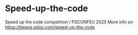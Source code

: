 # Speed-up-the-code
Speed up the code competition / PSCONFEU 2025
More info on https://bepug.odoo.com/speed-up-the-code
